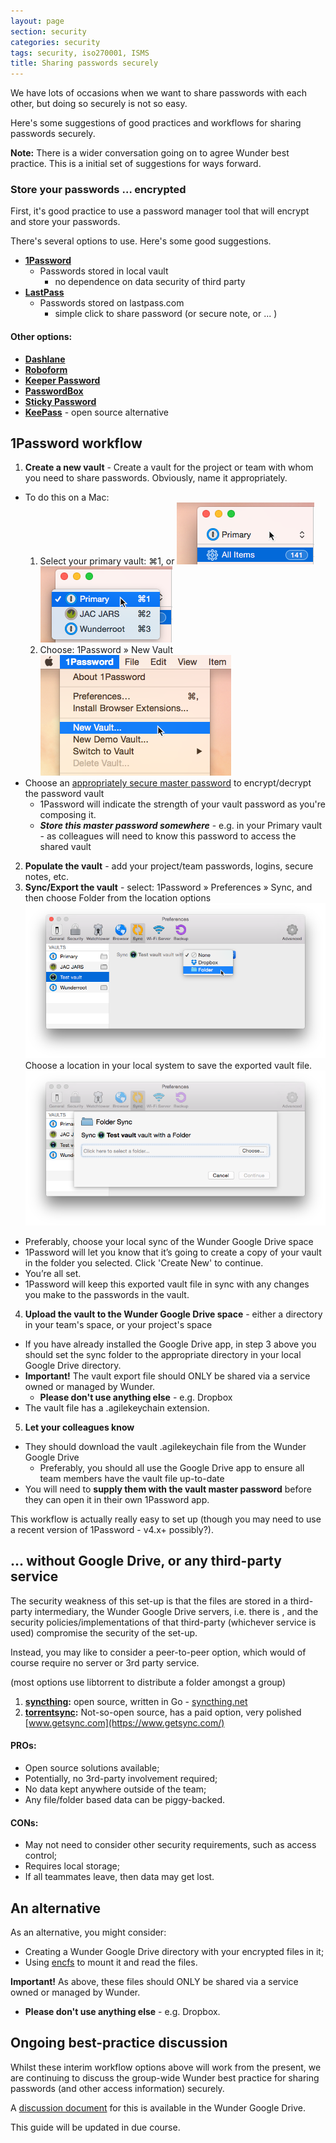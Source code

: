 ```yaml
---
layout: page
section: security
categories: security
tags: security, iso270001, ISMS
title: Sharing passwords securely
---
```


We have lots of occasions when we want to share passwords with each other, but doing so securely is not so easy.

Here's some suggestions of good practices and workflows for sharing passwords securely.

**Note:** There is a wider conversation going on to agree Wunder best practice. This is a initial set of suggestions for ways forward.
 
### Store your passwords … encrypted

First, it's good practice to use a password manager tool that will encrypt and store your passwords.

There's several options to use. Here's some good suggestions.

* **[1Password](https://1password.com)**
  * Passwords stored in local vault
      * no dependence on data security of third party
* **[LastPass](https://lastpass.com/)**
  * Passwords stored on lastpass.com
      * simple click to share password (or secure note, or ... )

#### Other options:

* **[Dashlane](https://www.dashlane.com/)**
* **[Roboform](http://www.roboform.com/)**
* **[Keeper Password](https://keepersecurity.com/)**
* **[PasswordBox](https://www.passwordbox.com/)**
* **[Sticky Password](https://www.stickypassword.com/)**
* **[KeePass](http://keepass.info/)** - open source alternative

## 1Password workflow

1. **Create a new vault** - Create a vault for the project or team with whom you need to share passwords. Obviously, name it appropriately. 
  * To do this on a Mac: 
      1. Select your primary vault: &#8984;1, or
      ![](/public/images/pwshare/1pw-vault-switch-0.png) ![](/public/images/pwshare/1pw-vault-switch-1.png)
      2. Choose: 1Password » New Vault
      ![](/public/images/pwshare/1pw-vault-switch-2.png)
  * Choose an [appropriately secure master password](/working-at-wunderkraut/equipment-and-expenses/security/clear-desk-clear-screen/#password-strength) to encrypt/decrypt the password vault
      * 1Password will indicate the strength of your vault password as you're composing it.
      * ***Store this master password somewhere*** - e.g. in your Primary vault - as colleagues will need to know this password to access the shared vault
2. **Populate the vault** - add your project/team passwords, logins, secure notes, etc.
3. **Sync/Export the vault** - select: 1Password » Preferences » Sync, and then choose Folder from the location options 
  ![](/public/images/pwshare/1pw-vault-prefs-sync.png)
  Choose a location in your local system to save the exported vault file.
  ![](/public/images/pwshare/1pw-vault-prefs-sync-choose.png)
  * Preferably, choose your local sync of the Wunder Google Drive space
  * 1Password will let you know that it’s going to create a copy of your vault in the folder you selected. Click 'Create New' to continue.
  * You’re all set.
  * 1Password will keep this exported vault file in sync with any changes you make to the passwords in the vault.
4. **Upload the vault to the Wunder Google Drive space** - either a directory in your team's space, or your project's space
  * If you have already installed the Google Drive app, in step 3 above you should set the sync folder to the appropriate directory in your local Google Drive directory.
  * **Important!** The vault export file should ONLY be shared via a service owned or managed by Wunder.
      * **Please don't use anything else** - e.g. Dropbox
  * The vault file has a .agilekeychain extension.
5. **Let your colleagues know**
  * They should download the vault .agilekeychain file from the Wunder Google Drive
      * Preferably, you should all use the Google Drive app to ensure all team members have the vault file up-to-date
  * You will need to **supply them with the vault master password** before they can open it in their own 1Password app.
  
This workflow is actually really easy to set up (though you may need to use a recent version of 1Password - v4.x+ possibly?).
   
## ... without Google Drive, or any third-party service

The security weakness of this set-up is that the files are stored in a third-party intermediary, the Wunder Google Drive servers, i.e. there is , and the security policies/implementations of that third-party (whichever service is used) compromise the security of the set-up.

Instead, you may like to consider a peer-to-peer option, which would of course require no server or 3rd party service.

  (most options use libtorrent to distribute a folder amongst a group)

1. **[syncthing](https://www.getsync.com):** open source, written in Go - [syncthing.net](https://syncthing.net/)
2. **[torrentsync](https://www.getsync.com/):** Not-so-open source, has a paid option, very polished [www.getsync.com](https://www.getsync.com/)

#### PROs:

* Open source solutions available;
* Potentially, no 3rd-party involvement required;
* No data kept anywhere outside of the team;
* Any file/folder based data can be piggy-backed.

#### CONs:

* May not need to consider other security requirements, such as access control;
* Requires local storage;
* If all teammates leave, then data may get lost.

## An alternative

As an alternative, you might consider: 

* Creating a Wunder Google Drive directory with your encrypted files in it;
* Using [encfs](https://vgough.github.io/encfs/) to mount it and read the files.

**Important!** As above, these files should ONLY be shared via a service owned or managed by Wunder.
                                                  
  * **Please don't use anything else** - e.g. Dropbox.

## Ongoing best-practice discussion

Whilst these interim workflow options above will work from the present, we are continuing to discuss the group-wide Wunder best practice for sharing passwords (and other access information) securely.

A [discussion document](https://docs.google.com/a/wunderkraut.com/document/d/1CHPibDMyBkeRy84vU42hNko--OsrofoDs43wtmXK-co/edit?usp=sharing) for this is available in the Wunder Google Drive.

This guide will be updated in due course.
